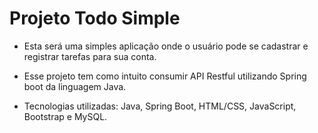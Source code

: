 # Projeto Todo Simple

- Esta será uma simples aplicação onde o usuário pode se cadastrar e registrar tarefas para sua conta.
- Esse projeto tem como intuito consumir API Restful utilizando Spring boot da linguagem Java.

- Tecnologias utilizadas: Java, Spring Boot, HTML/CSS, JavaScript, Bootstrap e MySQL.
